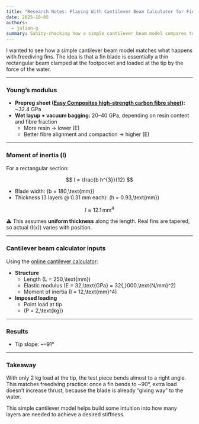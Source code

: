 ```yaml
---
title: "Research Notes: Playing With Cantilever Beam Calculator for Fin Blades"
date: 2025-10-05
authors:
  - julian-g
summary: Sanity-checking how a simple cantilever beam model compares to real freediving fin blades.
---
```


I wanted to see how a simple cantilever beam model matches what happens with freediving fins. The idea is that a fin blade is essentially a thin rectangular beam clamped at the footpocket and loaded at the tip by the force of the water.

<!-- more -->

---

### Young’s modulus
- **Prepreg sheet ([Easy Composites high-strength carbon fibre sheet](https://www.easycomposites.co.uk/high-strength-carbon-fibre-sheet)):** ~32.4 GPa
- **Wet layup + vacuum bagging:** 20–40 GPa, depending on resin content and fibre fraction
    - More resin → lower \(E\)
    - Better fibre alignment and compaction → higher \(E\)

---

### Moment of inertia \(I\)
For a rectangular section:

$$
I = \frac{b h^{3}}{12}
$$

- Blade width: \(b = 180\,\text{mm}\)
- Thickness (3 layers @ 0.31 mm each): \(h = 0.93\,\text{mm}\)

$$
I \approx 12.1\,\text{mm}^4
$$

⚠️ This assumes **uniform thickness** along the length. Real fins are tapered, so actual \(I(x)\) varies with position.

---

### Cantilever beam calculator inputs
Using the [online cantilever calculator](https://calcresource.com/statics-cantilever-beam.html):

- **Structure**
    - Length \(L = 250\,\text{mm}\)
    - Elastic modulus \(E = 32\,\text{GPa} = 32{,}000\,\text{N/mm}^2\)
    - Moment of inertia \(I = 12\,\text{mm}^4\)
- **Imposed loading**
    - Point load at tip
    - \(P = 2\,\text{kg}\)

---

### Results
- Tip slope: ~–91°

---

### Takeaway
With only 2 kg load at the tip, the test piece bends almost to a right angle. This matches freediving practice: once a fin bends to ~90°, extra load doesn’t increase thrust, because the blade is already “giving way” to the water.

This simple cantilever model helps build some intuition into how many layers are needed to achieve a desired stiffness.
